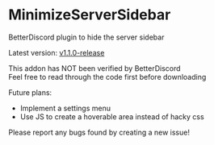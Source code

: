 # MinimizeServerSidebar
BetterDiscord plugin to hide the server sidebar

Latest version:
[v1.1.0-release](https://github.com/Tegze/MinimizeServerTab/releases/tag/v1.1.0-release)

This addon has NOT been verified by BetterDiscord
<br> Feel free to read through the code first before downloading

Future plans:
- Implement a settings menu
- Use JS to create a hoverable area instead of hacky css

Please report any bugs found by creating a new issue!
